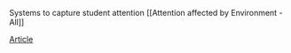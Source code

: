 Systems to capture student attention
[[Attention affected by Environment - All]]

[Article](https://web-p-ebscohost-com.ezproxy.library.uvic.ca/ehost/detail/detail?vid=0&sid=f4a8d84c-c13c-48dd-8c32-16e6fcab4ccb%40redis&bdata=JnNpdGU9ZWhvc3QtbGl2ZSZzY29wZT1zaXRl#AN=2501915&db=nlebk)

